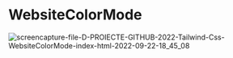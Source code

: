 # WebsiteColorMode
![screencapture-file-D-PROIECTE-GITHUB-2022-Tailwind-Css-WebsiteColorMode-index-html-2022-09-22-18_45_08](https://user-images.githubusercontent.com/100482638/191792755-fcc67537-c298-4c7a-aa7e-ac5592f440c3.png)
